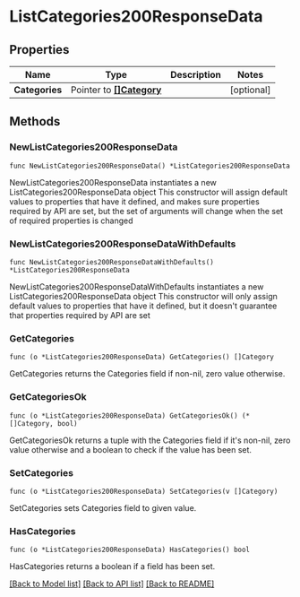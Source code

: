 # ListCategories200ResponseData

## Properties

Name | Type | Description | Notes
------------ | ------------- | ------------- | -------------
**Categories** | Pointer to [**[]Category**](Category.md) |  | [optional] 

## Methods

### NewListCategories200ResponseData

`func NewListCategories200ResponseData() *ListCategories200ResponseData`

NewListCategories200ResponseData instantiates a new ListCategories200ResponseData object
This constructor will assign default values to properties that have it defined,
and makes sure properties required by API are set, but the set of arguments
will change when the set of required properties is changed

### NewListCategories200ResponseDataWithDefaults

`func NewListCategories200ResponseDataWithDefaults() *ListCategories200ResponseData`

NewListCategories200ResponseDataWithDefaults instantiates a new ListCategories200ResponseData object
This constructor will only assign default values to properties that have it defined,
but it doesn't guarantee that properties required by API are set

### GetCategories

`func (o *ListCategories200ResponseData) GetCategories() []Category`

GetCategories returns the Categories field if non-nil, zero value otherwise.

### GetCategoriesOk

`func (o *ListCategories200ResponseData) GetCategoriesOk() (*[]Category, bool)`

GetCategoriesOk returns a tuple with the Categories field if it's non-nil, zero value otherwise
and a boolean to check if the value has been set.

### SetCategories

`func (o *ListCategories200ResponseData) SetCategories(v []Category)`

SetCategories sets Categories field to given value.

### HasCategories

`func (o *ListCategories200ResponseData) HasCategories() bool`

HasCategories returns a boolean if a field has been set.


[[Back to Model list]](../README.md#documentation-for-models) [[Back to API list]](../README.md#documentation-for-api-endpoints) [[Back to README]](../README.md)


